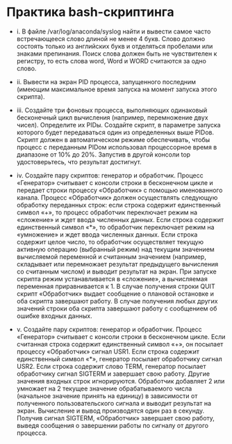 # Практика bash-скриптинга

- i. В файле /var/log/anaconda/syslog найти и вывести самое часто встречающееся слово длиной не менее 4
букв. Слово должно состоять только из английских букв и отделяться пробелами или знаками
препинания. Поиск слова должен быть не чувствителен к регистру, то есть слова word, Word и WORD
считаются за одно слово.

- ii. Вывести на экран PID процесса, запущенного последним (имеющим максимальное время запуска на
момент запуска этого скрипта).

- iii. Создайте три фоновых процесса, выполняющих одинаковый бесконечный цикл вычисления
(например, перемножение двух чисел). Определите их PIDы. Создайте скрипт, в параметре запуска
которого будет передаваться один из определенных выше PIDов. Скрипт должен в автоматическом
режиме обеспечивать, чтобы процесс с переданным PIDом использовал процессорное время в
диапазоне от 10% до 20%. Запустив в другой консоли top удостоверьтесь, что результат достигнут.

- iv. Создайте пару скриптов: генератор и обработчик. Процесс «Генератор» считывает с консоли строки в
бесконечном цикле и передает строки процессу «Обработчик» с помощью именованного канала.
Процесс «Обработчик» должен осуществлять следующую обработку переданных строк: если строка
содержит единственный символ «+», то процесс обработчик переключает режим на «сложение» и
ждет ввода численных данных. Если строка содержит единственный символ «*», то обработчик
переключает режим на «умножение» и ждет ввода численных данных. Если строка содержит целое
число, то обработчик осуществляет текущую активную операцию (выбранный режим) над текущим
значением вычисляемой переменной и считанным значением (например, складывает или перемножает
результат предыдущего вычисления со считанным числом) и выводит результат на экран. При запуске
скрипта режим устанавливается в «сложение», а вычисляемая переменная приравнивается к 1. В
случае получения строки QUIT скрипт «Обработчик» выдает сообщение о плановой остановке и оба
скрипта завершают работу. В случае получения любых других значений строки оба скрипта
завершают работу с сообщением об ошибке входных данных.

- v. Создайте пару скриптов: генератор и обработчик. Процесс «Генератор» считывает с консоли строки в
бесконечном цикле. Если считанная строка содержит единственный символ «+», он посылает
процессу «Обработчик» сигнал USR1. Если строка содержит единственный символ «*», генератор
посылает обработчику сигнал USR2. Если строка содержит слово TERM, генератор посылает
обработчику сигнал SIGTERM и завершает свою работу. Другие значения входных строк
игнорируются. Обработчик добавляет 2 или умножает на 2 текущее значение обрабатываемого числа
(начальное значение принять на единицу) в зависимости от полученного пользовательского сигнала и
выводит результат на экран. Вычисление и вывод производятся один раз в секунду. Получив сигнал
SIGTERM, «Обработчик» завершает свою работу, выведя сообщения о завершении работы по сигналу
от другого процесса.

